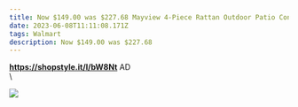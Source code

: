 ```yaml
---
title: Now $149.00 was $227.68 Mayview 4-Piece Rattan Outdoor Patio Conversation Set
date: 2023-06-08T11:11:08.171Z
tags: Walmart
description: Now $149.00 was $227.68
---
```

**https://shopstyle.it/l/bW8Nt**
AD\
\

<!--StartFragment-->

![](https://i5.walmartimages.com/asr/532138bd-59bb-4351-aa4c-853eaf821da2.0b5ecfc4467a0fe034c673759187c112.jpeg?odnHeight=612&odnWidth=612&odnBg=FFFFFF)

<!--EndFragment-->